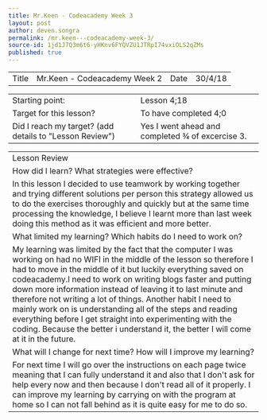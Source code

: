 ```yaml
---
title: Mr.Keen - Codeacademy Week 3
layout: post
author: deven.songra
permalink: /mr.keen---codeacademy-week-3/
source-id: 1jd1J7Q3m6t6-yHKnv6FYQVZU1JTRpI74vxiOLS2qZMs
published: true
---
```

<table>
  <tr>
    <td>Title</td>
    <td>Mr.Keen - Codeacademy Week 2</td>
    <td>Date</td>
    <td>30/4/18</td>
  </tr>
</table>


<table>
  <tr>
    <td>Starting point:</td>
    <td>Lesson 4;18</td>
  </tr>
  <tr>
    <td>Target for this lesson?</td>
    <td>To have completed 4;0</td>
  </tr>
  <tr>
    <td>Did I reach my target? 
(add details to "Lesson Review")</td>
    <td> Yes I went ahead and completed ¾ of excercise 3.</td>
  </tr>
</table>


<table>
  <tr>
    <td>Lesson Review</td>
  </tr>
  <tr>
    <td>How did I learn? What strategies were effective? </td>
  </tr>
  <tr>
    <td>In this lesson I decided to use teamwork by working together and trying different solutions per person this strategy allowed us to do the exercises thoroughly and quickly but at the same time processing the knowledge, I believe I learnt more than last week doing this method as it was efficient and more better. </td>
  </tr>
  <tr>
    <td>What limited my learning? Which habits do I need to work on? </td>
  </tr>
  <tr>
    <td>My learning was limited by the fact that the computer I was working on had no WIFI in the middle of the lesson so therefore I had to move in the middle of it but luckily everything saved on codeacademy.I need to work on writing blogs faster and putting down more information instead of leaving it to last minute and therefore not writing a lot of things. Another  habit I need to mainly work on is understanding all of the steps and reading everything before I get straight into experimenting with the coding. Because the better i understand it, the better I will come at it in the future.</td>
  </tr>
  <tr>
    <td>What will I change for next time? How will I improve my learning?</td>
  </tr>
  <tr>
    <td>For next time I will go over the instructions on each page twice meaning that I can fully understand it and also that I don't ask for help every now and then because I don't read all of it properly. I can improve my learning by carrying on with the program at home so I can not fall behind as it is quite easy for me to do so.</td>
  </tr>
</table>


